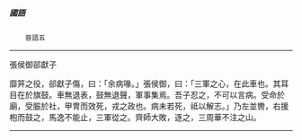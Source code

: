 

##### 國語
　　`晉語五`

* * *

張侯御郤獻子

靡笄之役，郤獻子傷，曰：「余病喙。」張侯御，曰：「三軍之心，在此車也。其耳目在於旗鼓。車無退表，鼓無退聲，軍事集焉。吾子忍之，不可以言病。受命於廟，受脤於社，甲冑而效死，戎之政也。病未若死，祗以解志。」乃左並轡，右援枹而鼓之，馬逸不能止，三軍從之。齊師大敗，逐之，三周華不注之山。

* * *

